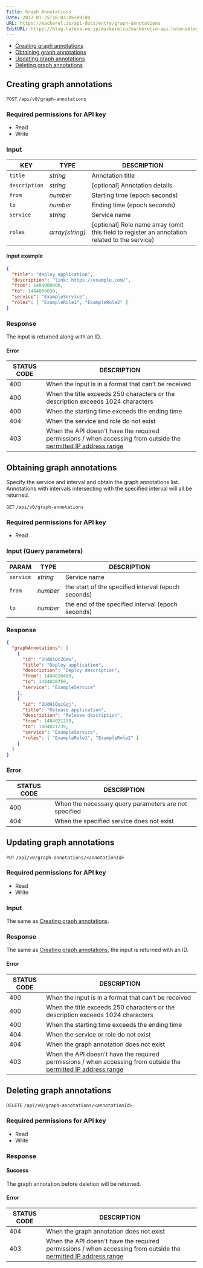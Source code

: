 ```yaml
---
Title: Graph Annotations
Date: 2017-01-25T18:03:05+09:00
URL: https://mackerel.io/api-docs/entry/graph-annotations
EditURL: https://blog.hatena.ne.jp/mackerelio/mackerelio-api.hatenablog.mackerel.io/atom/entry/10328749687209882920
---
```


<ul class="internal-nav">
  <li><a href="#create">Creating graph annotations</a></li>
  <li><a href="#get">Obtaining graph annotations</a></li>
  <li><a href="#update">Updating graph annotations</a></li>
  <li><a href="#delete">Deleting graph annotations</a></li>
</ul>


<h2 id="create">Creating graph annotations</h2>
<p class="type-post">
  <code>POST</code>
  <code>/api/v0/graph-annotations</code>
</p>

### Required permissions for API key

<ul class="api-key">
  <li class="label-read">Read</li>
  <li class="label-write">Write</li>
</ul>

### Input

| KEY             | TYPE            | DESCRIPTION                        |
| ------------    | --------------- | ---------------------------------- |
| `title`         | *string*        | Annotation title                   |
| `description`   | *string*        | [optional] Annotation details      |
| `from`          | *number*        | Starting time (epoch seconds)      |
| `to`            | *number*        | Ending time (epoch seconds)        |
| `service`       | *string*        | Service name                       |
| `roles`         | *array[string]* | [optional] Role name array (omit this field to register an annotation related to the service) |

#### Input example
```json
{
  "title": "deploy application",
  "description": "link: https://example.com/",
  "from": 1484000000,
  "to": 1484000030,
  "service": "ExampleService",
  "roles": [ "ExampleRole1", "ExampleRole2" ]
}
```

### Response
The input is returned along with an ID.

#### Error

<table class="default api-error-table">
  <thead>
    <tr>
      <th class="status-code">STATUS CODE</th>
      <th class="description">DESCRIPTION</th>
    </tr>
  </thead>
  <tbody>
    <tr>
      <td>400</td>
      <td>When the input is in a format that can’t be received</td>
    </tr>
    <tr>
      <td>400</td>
      <td>When the title exceeds 250 characters or the description exceeds 1024 characters</td>
    </tr>
    <tr>
      <td>400</td>
      <td>When the starting time exceeds the ending time</td>
    </tr>
    <tr>
      <td>404</td>
      <td>When the service and role do not exist</td>
    </tr>
    <tr>
      <td>403</td>
      <td>When the API doesn't have the required permissions / when accessing from outside the <a href="https://mackerel.io/docs/entry/faq/organization/ip-restriction" target="_blank">permitted IP address range</a></td>
    </tr>
  </tbody>
</table>

<h2 id="get">Obtaining graph annotations</h2>

Specify the service and interval and obtain the graph annotations list. Annotations with intervals intersecting with the specified interval will all be returned.

<p class="type-get">
  <code>GET</code>
  <code>/api/v0/graph-annotations</code>
</p>

### Required permissions for API key

<ul class="api-key border-none">
  <li class="label-read">Read</li>
</ul>

### Input (Query parameters)

| PARAM     | TYPE     | DESCRIPTION                                  |
| --------- | -------- | -------------------------------------------- |
| `service` | *string* | Service name                                   |
| `from`    | *number* | the start of the specified interval (epoch seconds) |
| `to`      | *number* | the end of the specified interval (epoch seconds) |

### Response

```json
{
  "graphAnnotations": [
    {
      "id": "2UdH1QcZQaw",
      "title": "Deploy application",
      "description": "Deploy description",
      "from": 1484020459,
      "to": 1484020759,
      "service": "ExampleService"
    },
    {
      "id": "2UdH1QuiGgj",
      "title": "Release application",
      "description": "Release description",
      "from": 1484021239,
      "to": 1484021239,
      "service": "ExampleService",
      "roles": [ "ExampleRole1", "ExampleRole2" ]
    }
  ]
}
```

### Error

<table class="default api-error-table">
  <thead>
    <tr>
      <th class="status-code">STATUS CODE</th>
      <th class="description">DESCRIPTION</th>
    </tr>
  </thead>
  <tbody>
    <tr>
      <td>400</td>
      <td>When the necessary query parameters are not specified</td>
    </tr>
    <tr>
      <td>404</td>
      <td>When the specified service does not exist</td>
    </tr>
  </tbody>
</table>

<h2 id="update">Updating graph annotations</h2>

<p class="type-put">
  <code>PUT</code>
  <code>/api/v0/graph-annotations/<em>&lt;annotationId&gt</em></code>
</p>

### Required permissions for API key

<ul class="api-key">
  <li class="label-read">Read</li>
  <li class="label-write">Write</li>
</ul>

### Input

The same as [Creating graph annotations](#create).

### Response

The same as [Creating graph annotations](#create), the input is returned with an ID.

#### Error

<table class="default api-error-table">
  <thead>
    <tr>
      <th class="status-code">STATUS CODE</th>
      <th class="description">DESCRIPTION</th>
    </tr>
  </thead>
  <tbody>
    <tr>
      <td>400</td>
      <td>When the input is in a format that can’t be received</td>
    </tr>
    <tr>
      <td>400</td>
      <td>When the title exceeds 250 characters or the description exceeds 1024 characters</td>
    </tr>
    <tr>
      <td>400</td>
      <td>When the starting time exceeds the ending time</td>
    </tr>
    <tr>
      <td>404</td>
      <td>When the service or role do not exist</td>
    </tr>
    <tr>
      <td>404</td>
      <td>When the graph annotation does not exist</td>
    </tr>
    <tr>
      <td>403</td>
      <td>When the API doesn't have the required permissions / when accessing from outside the <a href="https://mackerel.io/docs/entry/faq/organization/ip-restriction" target="_blank">permitted IP address range</a></td>
    </tr>
  </tbody>
</table>

<h2 id="delete">Deleting graph annotations</h2>

<p class="type-delete">
  <code>DELETE</code>
  <code>/api/v0/graph-annotations/<em>&lt;annotationId&gt</em></code>
</p>

### Required permissions for API key

<ul class="api-key">
  <li class="label-read">Read</li>
  <li class="label-write">Write</li>
</ul>

### Response

#### Success

The graph annotation before deletion will be returned.

#### Error

<table class="default api-error-table">
  <thead>
    <tr>
      <th class="status-code">STATUS CODE</th>
      <th class="description">DESCRIPTION</th>
    </tr>
  </thead>
  <tbody>
    <tr>
      <td>404</td>
      <td>When the graph annotation does not exist</td>
    </tr>
    <tr>
      <td>403</td>
      <td>When the API doesn't have the required permissions / when accessing from outside the <a href="https://mackerel.io/docs/entry/faq/organization/ip-restriction" target="_blank">permitted IP address range</a></td>
    </tr>
  </tbody>
</table>
